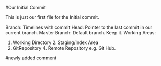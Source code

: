#Our Initial Commit

This is just our first file for the Initial commit.

Branch: Timelines with commit
Head: Pointer to the last commit in our current branch.
Master Branch: Default branch. Keep it.
Working Areas:
 1. Working Directory 2. Staging/Index Area
 3. GitRepository 4. Remote Repository e.g. Git Hub.


#newly added comment
